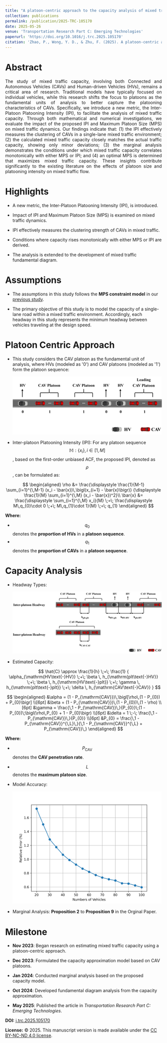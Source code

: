 ```yaml
---
title: "A platoon-centric approach to the capacity analysis of mixed traffic comprising connected and autonomous vehicles"
collection: publications
permalink: /publication/2025-TRC-105170
date: 2025-05-26
venue: 'Transportation Research Part C: Emerging Technologies'
paperurl: 'https://doi.org/10.1016/j.trc.2025.105170'
citation: 'Zhao, P., Wong, Y. D., & Zhu, F. (2025). A platoon-centric approach to the capacity analysis of mixed traffic comprising connected and autonomous vehicles. Transportation Research Part C: Emerging Technologies, 177, 105170.'
---
```


# Abstract

<div style="text-align: justify;">
The study of mixed traffic capacity, involving both Connected and Autonomous Vehicles (CAVs) and Human-driven Vehicles (HVs), remains a critical area of research. Traditional models have typically focused on individual vehicles, while this research shifts the focus to platoons as the fundamental units of analysis to better capture the platooning characteristics of CAVs. Specifically, we introduce a new metric, the Inter-Platoon Platooning Intensity (IPI), to facilitate the analysis of mixed traffic capacity. Through both mathematical and numerical investigations, we evaluate the impact of the proposed IPI and Maximum Platoon Size (MPS) on mixed traffic dynamics. Our findings indicate that: (1) the IPI effectively measures the clustering of CAVs in a single-lane mixed traffic environment; (2) the calculated mixed traffic capacity closely matches the actual traffic capacity, showing only minor deviations; (3) the marginal analysis demonstrates the conditions under which mixed traffic capacity correlates monotonically with either MPS or IPI; and (4) an optimal MPS is determined that maximizes mixed traffic capacity. These insights contribute significantly to the existing literature on the effects of platoon size and platooning intensity on mixed traffic flow.
</div>

# Highlights

- A new metric, the Inter-Platoon Platooning Intensity (IPI), is introduced.

- Impact of IPI and Maximum Platoon Size (MPS) is examined on mixed traffic dynamics.

- IPI effectively measures the clustering strength of CAVs in mixed traffic.

- Conditions where capacity rises monotonically with either MPS or IPI are derived.

- The analysis is extended to the development of mixed traffic fundamental diagram.

# Assumptions

- The assumptions in this study follows the **MPS constraint model** in our [previous study](https://jerry-zpl.github.io/publication/2025-TRE-104130).

- The primary objective of this study is to model the capacity of a single-lane road within a mixed traffic environment. Accordingly, each headway in this study represents the minimum headway between vehicles traveling at the design speed.

# Platoon Centric Approach

- This study considers the CAV platoon as the fundamental unit of analysis, where HVs (modeled as '0') and CAV platoons (modeled as '1') form the platoon sequence:
  
  ![1](\images\2025-TRC-1.png)

- Inter-platoon Platooning Intensity (IPI): For any platoon sequence $$\mathbb{M}: \{x_i\},\,i \in [1,\,M]$$, based on the first-order unbiased ACF, the proposed IPI, denoted as $$\rho$$, can be formulated as:

$$
\begin{aligned}
\rho 
&= 
\frac{\displaystyle \frac{1}{M-1} \sum_{i=1}^{\,M-1} (x_i - \bar{x})\,\bigl(x_{i+1} - \bar{x}\bigr)}
     {\displaystyle \frac{1}{M} \sum_{i=1}^{\,M} (x_i - \bar{x})^2}\\
\bar{x} 
&= 
\frac{\displaystyle \sum_{i=1}^{\,M} x_i}{M}
\;=\;
\frac{\displaystyle M\,q_{0}\cdot 0 \;+\; M\,q_{1}\cdot 1}{M}
\;=\; q_{1}
\end{aligned}
$$

 **Where:**  
  - $$q_0$$ denotes the **proportion of HVs** in a **platoon sequence**.  
  - $$q_1$$ denotes the **proportion of CAVs** in a **platoon sequence**.

# Capacity Analysis

- Headway Types:

  ![2](\images\2025-TRC-2.png)

- Estimated Capacity:

$$
  \hat{C} \approx \frac{1}{h}
  \;=\;
  \frac{1}
  {
    \alpha_{\mathrm{HV\text{-}HV}}
    \;+\;
    \beta \, h_{\mathrm{plt\text{-}HV}}
    \;+\;
    \beta \, h_{\mathrm{HV\text{-}plt}}
    \;+\;
    \gamma \, h_{\mathrm{plt\text{-}plt}}
    \;+\;
    \delta \, h_{\mathrm{CAV\text{-}CAV}}
  }
  $$

  $$
  \begin{aligned}
  &\alpha = (1 - P_{\mathrm{CAV}})\,\bigl[\rho\,(1 - P_{0}) + P_{0}\bigr] \\[6pt]
  &\beta = (1 - P_{\mathrm{CAV}})\,(1 - P_{0})\,(1 - \rho) \\[6pt]
  &\gamma = \frac{\,1 - P_{\mathrm{CAV}}\,}{P_{0}}\;(1 - P_{0})\;\bigl(\rho\,P_{0} + 1 - P_{0}\bigr) \\[6pt]
  &\delta = 1 \;-\; \frac{\,1 - P_{\mathrm{CAV}}\,}{P_{0}} \\[6pt]
  &P_{0} = \frac{\,1 - P_{\mathrm{CAV}}^{\,L}\,}{\,1 - P_{\mathrm{CAV}}^{\,L} + P_{\mathrm{CAV}}\,}
  \end{aligned}
  $$

  **Where:**  
  - $$P_{\mathrm{CAV}}$$ denotes the **CAV penetration rate**.  
  - $$L$$ denotes the **maximum platoon size**.

- Model Accuracy:

  ![3](\images\2025-TRC-3.png)

- Marginal Analysis: **Proposition 2** to **Proposition 9** in the Orginal Paper.

# Milestone

- **Nov 2023**: Began research on estimating mixed traffic capacity using a platoon-centric approach.

- **Dec 2023**: Formulated the capacity approximation model based on CAV platoons.

- **Jan 2024**: Conducted marginal analysis based on the proposed capacity model.

- **Oct 2024**: Developed fundamental diagram analysis from the capacity approximation.

- **May 2025**: Published the article in *Transportation Research Part C: Emerging Technologies*.
  
<div id="clustrmaps-container">
<script type='text/javascript' id='clustrmaps' src='//cdn.clustrmaps.com/map_v2.js?cl=080808&w=a&t=tt&d=6fKQdxb6FgrFnRJDDzesWb0ZY-tgl3pvjfZ3VbFgZdM&co=ffffff&cmo=3acc3a&cmn=ff5353&ct=808080'></script>
</div>

**DOI:** [j.trc.2025.105170](https://doi.org/10.1016/j.trc.2025.105170)

**License:** © 2025. This manuscript version is made available under the [CC BY-NC-ND 4.0 license](https://creativecommons.org/licenses/by-nc-nd/4.0).

